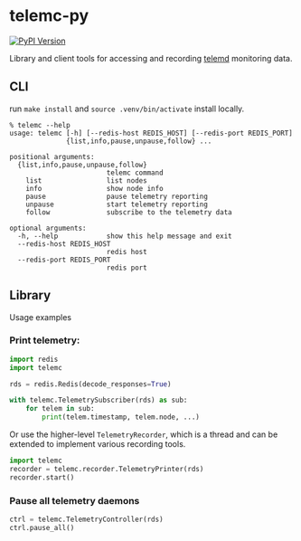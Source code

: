telemc-py
=========

[![PyPI Version](https://badge.fury.io/py/telemc.svg)](https://badge.fury.io/py/telemc)

Library and client tools for accessing and recording [telemd](https://github.com/edgerun/telemd) monitoring data.


CLI
---

run `make install` and `source .venv/bin/activate` install locally. 

    % telemc --help
    usage: telemc [-h] [--redis-host REDIS_HOST] [--redis-port REDIS_PORT]
                  {list,info,pause,unpause,follow} ...
    
    positional arguments:
      {list,info,pause,unpause,follow}
                            telemc command
        list                list nodes
        info                show node info
        pause               pause telemetry reporting
        unpause             start telemetry reporting
        follow              subscribe to the telemetry data
    
    optional arguments:
      -h, --help            show this help message and exit
      --redis-host REDIS_HOST
                            redis host
      --redis-port REDIS_PORT
                            redis port

Library
-------

Usage examples

### Print telemetry:

```python
import redis
import telemc

rds = redis.Redis(decode_responses=True)

with telemc.TelemetrySubscriber(rds) as sub:
    for telem in sub:
        print(telem.timestamp, telem.node, ...)
```

Or use the higher-level `TelemetryRecorder`, which is a thread and can be extended to implement various recording
tools.

```python
import telemc
recorder = telemc.recorder.TelemetryPrinter(rds)
recorder.start()
``` 

### Pause all telemetry daemons

```python
ctrl = telemc.TelemetryController(rds)
ctrl.pause_all()
```
